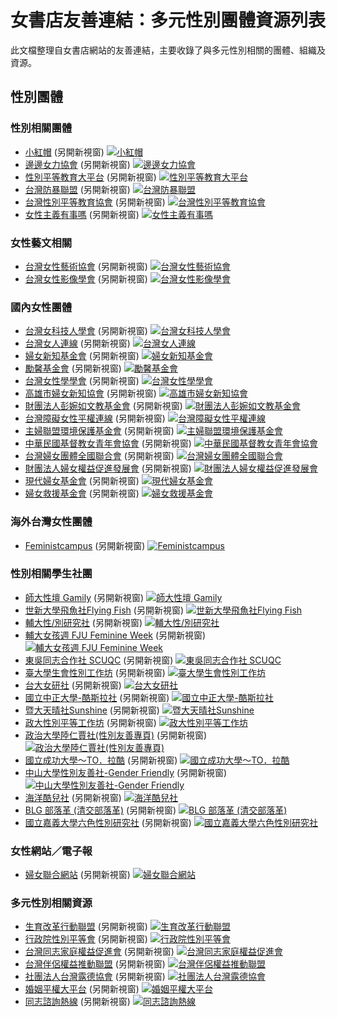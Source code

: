 # 女書店友善連結：多元性別團體資源列表

此文檔整理自女書店網站的友善連結，主要收錄了與多元性別相關的團體、組織及資源。

## 性別團體

### 性別相關團體

-   [小紅帽](https://www.facebook.com/littleredhoodtw) (另開新視窗) [![小紅帽](/upload/21/2021041418312477922.png)]( https://www.facebook.com/littleredhoodtw "小紅帽(另開新視窗)")
-   [邊邊女力協會](https://www.flameflame.org/) (另開新視窗) [![邊邊女力協會](/upload/21/2020010916005985763.png)](https://www.flameflame.org/ "邊邊女力協會(另開新視窗)")
-   [性別平等教育大平台](https://www.facebook.com/twgeec/) (另開新視窗) [![性別平等教育大平台](/upload/21/2020012916213967969.jpg)](https://www.facebook.com/twgeec/ "性別平等教育大平台(另開新視窗)")
-   [台灣防暴聯盟](http://www.tcav.org.tw/) (另開新視窗) [![台灣防暴聯盟](/upload/21/2020010916391433832.png)](http://www.tcav.org.tw/ "台灣防暴聯盟(另開新視窗)")
-   [台灣性別平等教育協會](https://www.tgeea.org.tw/) (另開新視窗) [![台灣性別平等教育協會](/upload/21/2019060412214348247.jpg)](https://www.tgeea.org.tw/ "台灣性別平等教育協會(另開新視窗)")
-   [女性主義有事嗎](https://whatswrongwithfeminism.net/) (另開新視窗) [![女性主義有事嗎](/upload/21/2019101711072669140.PNG)](https://whatswrongwithfeminism.net/ "女性主義有事嗎(另開新視窗)")

### 女性藝文相關

-   [台灣女性藝術協會](http://www.waa.org.tw/site/index.php) (另開新視窗) [![台灣女性藝術協會](/upload/21/2019060412055782634.jpg)](http://www.waa.org.tw/site/index.php "台灣女性藝術協會(另開新視窗)")
-   [台灣女性影像學會](http://www.wmw.org.tw) (另開新視窗) [![台灣女性影像學會](/upload/21/2019060412001482099.jpg)](http://www.wmw.org.tw "台灣女性影像學會(另開新視窗)")

### 國內女性團體

-   [台灣女科技人學會](http://twist.org.tw/zh/) (另開新視窗) [![台灣女科技人學會](/upload/21/2020070811495372052.jpg)](http://twist.org.tw/zh/ "台灣女科技人學會(另開新視窗)")
-   [台灣女人連線](http://twl.ngo.org.tw/) (另開新視窗) [![台灣女人連線](/upload/21/2019101711154624829.PNG)](http://twl.ngo.org.tw/ "台灣女人連線(另開新視窗)")
-   [婦女新知基金會](https://www.awakening.org.tw/) (另開新視窗) [![婦女新知基金會](/upload/21/2019060412101656002.jpg)](https://www.awakening.org.tw/ "婦女新知基金會(另開新視窗)")
-   [勵馨基金會](http://www.goh.org.tw/mobile/?gclid=EAIaIQobChMI6c-cr6Wi5QIVy6qWCh3ayg4iEAAYASAAEgJL3_D_BwE) (另開新視窗) [![勵馨基金會](/upload/21/2019101710555485424.PNG)](http://www.goh.org.tw/mobile/?gclid=EAIaIQobChMI6c-cr6Wi5QIVy6qWCh3ayg4iEAAYASAAEgJL3_D_BwE "勵馨基金會(另開新視窗)")
-   [台灣女性學學會](http://twfeminist.org/) (另開新視窗) [![台灣女性學學會](/upload/21/2019101710453535161.PNG)](http://twfeminist.org/ "台灣女性學學會(另開新視窗)")
-   [高雄市婦女新知協會](https://awakaohsiung.org.tw/) (另開新視窗) [![高雄市婦女新知協會](/upload/21/2020012916164026756.jpg)](https://awakaohsiung.org.tw/ "高雄市婦女新知協會(另開新視窗)")
-   [財團法人彭婉如文教基金會](https://www.pwr.org.tw/) (另開新視窗) [![財團法人彭婉如文教基金會](/upload/21/2020012916130358077.png)](https://www.pwr.org.tw/ "財團法人彭婉如文教基金會(另開新視窗)")
-   [台灣障礙女性平權連線](https://www.facebook.com/DWERA.tw/) (另開新視窗) [![台灣障礙女性平權連線](/upload/21/2020010916280075526.png)](https://www.facebook.com/DWERA.tw/ "台灣障礙女性平權連線(另開新視窗)")
-   [主婦聯盟環境保護基金會](https://www.huf.org.tw/) (另開新視窗) [![主婦聯盟環境保護基金會](/upload/21/2020010916224012142.png)](https://www.huf.org.tw/ "主婦聯盟環境保護基金會(另開新視窗)")
-   [中華民國基督教女青年會協會](http://www.ywca.org.tw/) (另開新視窗) [![中華民國基督教女青年會協會](/upload/21/2020010916110349260.jpg)](http://www.ywca.org.tw/ "中華民國基督教女青年會協會(另開新視窗)")
-   [台灣婦女團體全國聯合會](http://www.natwa.org.tw/) (另開新視窗) [![台灣婦女團體全國聯合會](/upload/21/2020010915515362120.png)](http://www.natwa.org.tw/ "台灣婦女團體全國聯合會(另開新視窗)")
-   [財團法人婦女權益促進發展會](http://www.wrp.org.tw) (另開新視窗) [![財團法人婦女權益促進發展會](/upload/21/2019121919341070227.jpg)](http://www.wrp.org.tw "財團法人婦女權益促進發展會(另開新視窗)")
-   [現代婦女基金會](https://www.38.org.tw/) (另開新視窗) [![現代婦女基金會](/upload/21/2019121919364059817.PNG)](https://www.38.org.tw/ "現代婦女基金會(另開新視窗)")
-   [婦女救援基金會](https://www.twrf.org.tw/tc/index.php) (另開新視窗) [![婦女救援基金會](/upload/21/2019121919581252354.jpg)](https://www.twrf.org.tw/tc/index.php "婦女救援基金會(另開新視窗)")

### 海外台灣女性團體

-   [Feministcampus](https://feministcampus.org/) (另開新視窗) [![Feministcampus](/upload/21/2019060412251471233.jpg)](https://feministcampus.org/ "Feministcampus(另開新視窗)")

### 性別相關學生社團

-   [師大性壇 Gamily](https://www.facebook.com/NTNUgamily/) (另開新視窗) [![師大性壇 Gamily](/upload/21/2020011017332243706.jpg)](https://www.facebook.com/NTNUgamily/ "師大性壇 Gamily(另開新視窗)")
-   [世新大學飛魚社Flying Fish](https://www.facebook.com/FlyingFishBoard/) (另開新視窗) [![世新大學飛魚社Flying Fish](/upload/21/2020011017140826541.jpg)](https://www.facebook.com/FlyingFishBoard/ "世新大學飛魚社Flying Fish(另開新視窗)")
-   [輔大性/別研究社](https://www.facebook.com/fjugsc/) (另開新視窗) [![輔大性/別研究社](/upload/21/2020011016171049978.jpg)](https://www.facebook.com/fjugsc/ "輔大性/別研究社(另開新視窗)")
-   [輔大女孩週 FJU Feminine Week](https://www.facebook.com/fjufeminineweek/) (另開新視窗) [![輔大女孩週 FJU Feminine Week](/upload/21/2020011016155623579.jpg)](https://www.facebook.com/fjufeminineweek/ "輔大女孩週 FJU Feminine Week(另開新視窗)")
-   [東吳同志合作社 SCUQC](https://www.facebook.com/SCUQC/) (另開新視窗) [![東吳同志合作社 SCUQC](/upload/21/2020011016153978168.jpg)](https://www.facebook.com/SCUQC/ "東吳同志合作社 SCUQC(另開新視窗)")
-   [臺大學生會性別工作坊](https://www.facebook.com/ntugenderequality/) (另開新視窗) [![臺大學生會性別工作坊](/upload/21/2019121920551357051.png)](https://www.facebook.com/ntugenderequality/ "臺大學生會性別工作坊(另開新視窗)")
-   [台大女研社](https://www.facebook.com/ntufeminismclub/) (另開新視窗) [![台大女研社](/upload/21/2019121920544779100.png)](https://www.facebook.com/ntufeminismclub/ "台大女研社(另開新視窗)")
-   [國立中正大學-酷斯拉社](https://www.facebook.com/CCUQSL/) (另開新視窗) [![國立中正大學-酷斯拉社](/upload/21/2019121920495680982.jpg)](https://www.facebook.com/CCUQSL/ "國立中正大學-酷斯拉社(另開新視窗)")
-   [暨大天晴社Sunshine](https://www.facebook.com/ncnurainbowclub) (另開新視窗) [![暨大天晴社Sunshine](/upload/21/2019121920493164166.jpg)](https://www.facebook.com/ncnurainbowclub "暨大天晴社Sunshine(另開新視窗)")
-   [政大性別平等工作坊](https://www.facebook.com/nccugender) (另開新視窗) [![政大性別平等工作坊](/upload/21/2019121920491136168.png)](https://www.facebook.com/nccugender "政大性別平等工作坊(另開新視窗)")
-   [政治大學陸仁賈社(性別友善專頁)](https://www.facebook.com/ncculurenjia) (另開新視窗) [![政治大學陸仁賈社(性別友善專頁)](/upload/21/2019121920485670991.jpg)](https://www.facebook.com/ncculurenjia "政治大學陸仁賈社(性別友善專頁)(另開新視窗)")
-   [國立成功大學～TO．拉酷](https://www.facebook.com/NCKULGBTIQclub/) (另開新視窗) [![國立成功大學～TO．拉酷](/upload/21/2019121920484540651.png)](https://www.facebook.com/NCKULGBTIQclub/ "國立成功大學～TO．拉酷(另開新視窗)")
-   [中山大學性別友善社-Gender Friendly](https://www.facebook.com/nsysulgbt/) (另開新視窗) [![中山大學性別友善社-Gender Friendly](/upload/21/2019121920483056633.jpg)](https://www.facebook.com/nsysulgbt/ "中山大學性別友善社-Gender Friendly(另開新視窗)")
-   [海洋酷兒社](https://www.facebook.com/ntougayequality) (另開新視窗) [![海洋酷兒社](/upload/21/2019121920481816277.jpg)](https://www.facebook.com/ntougayequality "海洋酷兒社(另開新視窗)")
-   [BLG 部落革 (清交部落革)](https://www.facebook.com/ILOVEBLG/) (另開新視窗) [![BLG 部落革 (清交部落革)](/upload/21/2019121920470463981.jpg)](https://www.facebook.com/ILOVEBLG/ "BLG 部落革 (清交部落革)(另開新視窗)")
-   [國立嘉義大學六色性別研究社](https://www.facebook.com/%E5%9C%8B%E7%AB%8B%E5%98%89%E7%BE%A9%E5%A4%A7%E5%AD%B8%E5%85%AD%E8%89%B2%E6%80%A7%E5%88%A5%E7%A0%94%E7%A9%B6%E7%A4%BE-722031147839615/) (另開新視窗) [![國立嘉義大學六色性別研究社](/upload/21/2019121920423790824.jpg)](https://www.facebook.com/%E5%9C%8B%E7%AB%8B%E5%98%89%E7%BE%A9%E5%A4%A7%E5%AD%B8%E5%85%AD%E8%89%B2%E6%80%A7%E5%88%A5%E7%A0%94%E7%A9%B6%E7%A4%BE-722031147839615/ "國立嘉義大學六色性別研究社(另開新視窗)")

### 女性網站／電子報

-   [婦女聯合網站](https://www.iwomenweb.org.tw/) (另開新視窗) [![婦女聯合網站](/upload/21/2019060412282069916.jpg)](https://www.iwomenweb.org.tw/ "婦女聯合網站(另開新視窗)")

### 多元性別相關資源

-   [生育改革行動聯盟](https://www.facebook.com/BirthReformAllianceTW/) (另開新視窗) [![生育改革行動聯盟](/upload/21/2020012916273957148.jpg)](https://www.facebook.com/BirthReformAllianceTW/ "生育改革行動聯盟(另開新視窗)")
-   [行政院性別平等會](gec.ey.gov.tw) (另開新視窗) [![行政院性別平等會](/upload/21/2020010916542013134.png)](gec.ey.gov.tw "行政院性別平等會(另開新視窗)")
-   [台灣同志家庭權益促進會](www.lgbtfamily.org.tw) (另開新視窗) [![台灣同志家庭權益促進會](/upload/21/2020010916472176880.png)](www.lgbtfamily.org.tw "台灣同志家庭權益促進會(另開新視窗)")
-   [台灣伴侶權益推動聯盟](https://tapcpr.org/) (另開新視窗) [![台灣伴侶權益推動聯盟](/upload/21/2020010916421420448.png)](https://tapcpr.org/ "台灣伴侶權益推動聯盟(另開新視窗)")
-   [社團法人台灣露德協會](https://www.lourdes.org.tw/) (另開新視窗) [![社團法人台灣露德協會](/upload/21/2020010916134882609.png)](https://www.lourdes.org.tw/ "社團法人台灣露德協會(另開新視窗)")
-   [婚姻平權大平台](https://www.facebook.com/equallovetw/) (另開新視窗) [![婚姻平權大平台](/upload/21/2019122819042025365.jpg)](https://www.facebook.com/equallovetw/ "婚姻平權大平台(另開新視窗)")
-   [同志諮詢熱線](https://hotline.org.tw/) (另開新視窗) [![同志諮詢熱線](/upload/21/2019060412315838820.jpg)](https://hotline.org.tw/ "同志諮詢熱線(另開新視窗)")

